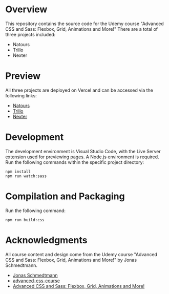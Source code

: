 # Overview
This repository contains the source code for the Udemy course "Advanced CSS and Sass: Flexbox, Grid, Animations and More!" There are a total of three projects included:
- Natours
- Trillo
- Nexter

# Preview
All three projects are deployed on Vercel and can be accessed via the following links:
- [Natours](https://natours.invictusqiu.top)
- [Trillo](https://trillo.invictusqiu.top)
- [Nexter](https://nexter.invictusqiu.top)

# Development
The development environment is Visual Studio Code, with the Live Server extension used for previewing pages.
A Node.js environment is required. Run the following commands within the specific project directory:
```
npm install
npm run watch:sass
```

# Compilation and Packaging
Run the following command:
```
npm run build:css
```

# Acknowledgments
All course content and design come from the Udemy course "Advanced CSS and Sass: Flexbox, Grid, Animations and More!" by Jonas Schmedtmann.
- [Jonas Schmedtmann](https://www.udemy.com/user/jonasschmedtmann/)
- [advanced-css-course](https://github.com/jonasschmedtmann/advanced-css-course)
- [Advanced CSS and Sass: Flexbox, Grid, Animations and More!](https://www.udemy.com/advanced-css-and-sass/)

